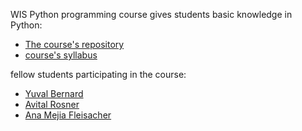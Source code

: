 WIS Python programming course gives students basic knowledge in Python:

* [The course's repository](https://github.com/szabgab/wis-python-course-2024-04)
* [course's syllabus](javascript:det('https://erez.weizmann.ac.il/apx/r/ws1/',14800,14473);)

fellow students participating in the course:

* [Yuval Bernard](https://yuvalbernard.github.io)
* [Avital Rosner](https://avitalrosner.github.io)
* [Ana Mejia Fleisacher](https://anitamf.github.io)
